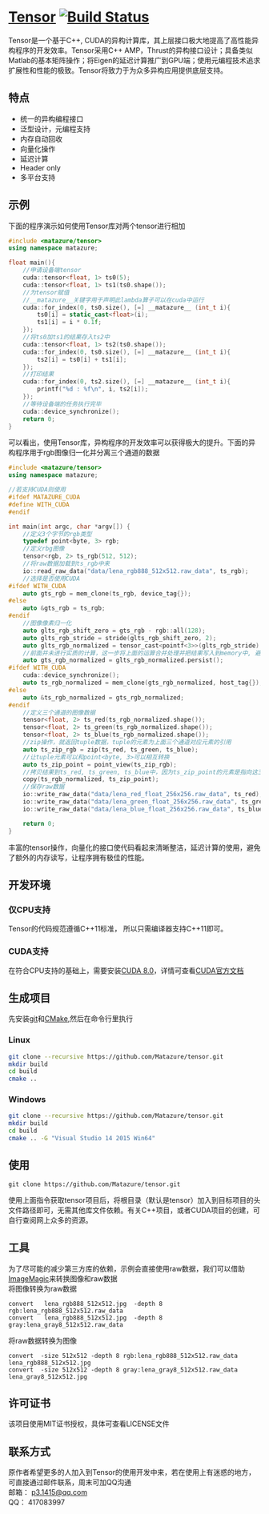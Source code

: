 # [Tensor](https://github.com/Matazure/tensor) [![Build Status](https://travis-ci.org/Matazure/tensor.svg?branch=master)](https://travis-ci.org/Matazure/tensor)
Tensor是一个基于C++, CUDA的异构计算库，其上层接口极大地提高了高性能异构程序的开发效率。Tensor采用C++ AMP，Thrust的异构接口设计；具备类似Matlab的基本矩阵操作；将Eigen的延迟计算推广到GPU端；使用元编程技术追求扩展性和性能的极致。Tensor将致力于为众多异构应用提供底层支持。

## 特点
* 统一的异构编程接口
* 泛型设计，元编程支持
* 内存自动回收
* 向量化操作
* 延迟计算
* Header only
* 多平台支持

## 示例
 下面的程序演示如何使用Tensor库对两个tensor进行相加
``` cpp
#include <matazure/tensor>
using namespace matazure;

float main(){
    //申请设备端tensor
    cuda::tensor<float, 1> ts0(5);
    cuda::tensor<float, 1> ts1(ts0.shape());	
    //为tensor赋值
    //__matazure__关键字用于声明此lambda算子可以在cuda中运行
    cuda::for_index(0, ts0.size(), [=] __matazure__ (int_t i){
        ts0[i] = static_cast<float>(i);
        ts1[i] = i * 0.1f;
    });	
    //将ts0加ts1的结果存入ts2中
    cuda::tensor<float, 1> ts2(ts0.shape());
    cuda::for_index(0, ts0.size(), [=] __matazure__ (int_t i){
        ts2[i] = ts0[i] + ts1[i];
    });
    //打印结果
    cuda::for_index(0, ts2.size(), [=] __matazure__ (int_t i){
        printf("%d : %f\n", i, ts2[i]);
    });	
    //等待设备端的任务执行完毕
    cuda::device_synchronize();
    return 0;
}
```
可以看出，使用Tensor库，异构程序的开发效率可以获得极大的提升。下面的异构程序用于rgb图像归一化并分离三个通道的数据
``` cpp
#include <matazure/tensor>
using namespace matazure;

//若支持CUDA则使用
#ifdef MATAZURE_CUDA
#define WITH_CUDA
#endif

int main(int argc, char *argv[]) {
    //定义3个字节的rgb类型
    typedef point<byte, 3> rgb;
    //定义rbg图像
    tensor<rgb, 2> ts_rgb(512, 512);
    //将raw数据加载到ts_rgb中来
    io::read_raw_data("data/lena_rgb888_512x512.raw_data", ts_rgb);
    //选择是否使用CUDA
#ifdef WITH_CUDA
    auto gts_rgb = mem_clone(ts_rgb, device_tag{});
#else
    auto &gts_rgb = ts_rgb;
#endif
    //图像像素归一化
    auto glts_rgb_shift_zero = gts_rgb - rgb::all(128);
    auto glts_rgb_stride = stride(glts_rgb_shift_zero, 2);
    auto glts_rgb_normalized = tensor_cast<pointf<3>>(glts_rgb_stride) / pointf<3>::all(128.0f);
    //前面并未进行实质的计算，这一步将上面的运算合并处理并把结果写入到memory中, 避免了额外的内存开销
    auto gts_rgb_normalized = glts_rgb_normalized.persist();
#ifdef WITH_CUDA
    cuda::device_synchronize();
    auto ts_rgb_normalized = mem_clone(gts_rgb_normalized, host_tag{});
#else
    auto &ts_rgb_normalized = gts_rgb_normalized;
#endif
    //定义三个通道的图像数据
    tensor<float, 2> ts_red(ts_rgb_normalized.shape());
    tensor<float, 2> ts_green(ts_rgb_normalized.shape());
    tensor<float, 2> ts_blue(ts_rgb_normalized.shape());
    //zip操作，就返回tuple数据，tuple的元素为上面三个通道对应元素的引用
    auto ts_zip_rgb = zip(ts_red, ts_green, ts_blue);
    //让tuple元素可以和point<byte, 3>可以相互转换
    auto ts_zip_point = point_view(ts_zip_rgb);
    //拷贝结果到ts_red, ts_green, ts_blue中，因为ts_zip_point的元素是指向这三个通道的引用
    copy(ts_rgb_normalized, ts_zip_point);
    //保存raw数据
    io::write_raw_data("data/lena_red_float_256x256.raw_data", ts_red);
    io::write_raw_data("data/lena_green_float_256x256.raw_data", ts_green);
    io::write_raw_data("data/lena_blue_float_256x256.raw_data", ts_blue);

    return 0;
}
```
丰富的tensor操作，向量化的接口使代码看起来清晰整洁，延迟计算的使用，避免了额外的内存读写，让程序拥有极佳的性能。
## 开发环境
### 仅CPU支持
Tensor的代码规范遵循C++11标准， 所以只需编译器支持C++11即可。
### CUDA支持
在符合CPU支持的基础上，需要安装[CUDA 8.0](https://developer.nvidia.com/cuda-downloads)，详情可查看[CUDA官方文档](http://docs.nvidia.com/cuda/index.html#axzz4kQuxAvUe)

## 生成项目
先安装[git](https://git-scm.com/)和[CMake](https://cmake.org/),然后在命令行里执行
### Linux
``` sh
git clone --recursive https://github.com/Matazure/tensor.git
mkdir build
cd build
cmake ..
```
### Windows
``` sh
git clone --recursive https://github.com/Matazure/tensor.git
mkdir build
cd build
cmake .. -G "Visual Studio 14 2015 Win64"
```

## 使用
```
git clone https://github.com/Matazure/tensor.git
```
使用上面指令获取tensor项目后，将根目录（默认是tensor）加入到目标项目的头文件路径即可，无需其他库文件依赖。有关C++项目，或者CUDA项目的创建，可自行查阅网上众多的资源。

## 工具
为了尽可能的减少第三方库的依赖，示例会直接使用raw数据，我们可以借助[ImageMagic](http://www.imagemagick.org/)来转换图像和raw数据  
将图像转换为raw数据
```
convert   lena_rgb888_512x512.jpg  -depth 8 rgb:lena_rgb888_512x512.raw_data
convert   lena_rgb888_512x512.jpg  -depth 8 gray:lena_gray8_512x512.raw_data
```
将raw数据转换为图像
```
convert  -size 512x512 -depth 8 rgb:lena_rgb888_512x512.raw_data lena_rgb888_512x512.jpg
convert  -size 512x512 -depth 8 gray:lena_gray8_512x512.raw_data lena_gray8_512x512.jpg
```
## 许可证书
该项目使用MIT证书授权，具体可查看LICENSE文件

## 联系方式
原作者希望更多的人加入到Tensor的使用开发中来，若在使用上有迷惑的地方，可直接通过邮件联系，周末可加QQ沟通  
邮箱： p3.1415@qq.com  
QQ： 417083997
